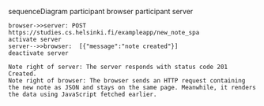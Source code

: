 sequenceDiagram
    participant browser
    participant server

    browser->>server: POST https://studies.cs.helsinki.fi/exampleapp/new_note_spa
    activate server
    server-->>browser:  [{"message":"note created"}]
    deactivate server
    
    Note right of server: The server responds with status code 201 Created.
    Note right of browser: The browser sends an HTTP request containing the new note as JSON and stays on the same page. Meanwhile, it renders the data using JavaScript fetched earlier.


